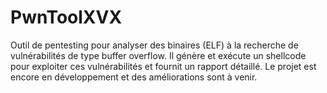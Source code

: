 # PwnToolXVX
Outil de pentesting pour analyser des binaires (ELF) à la recherche de vulnérabilités de type buffer overflow. Il génère et exécute un shellcode pour exploiter ces vulnérabilités et fournit un rapport détaillé. Le projet est encore en développement et des améliorations sont à venir.
